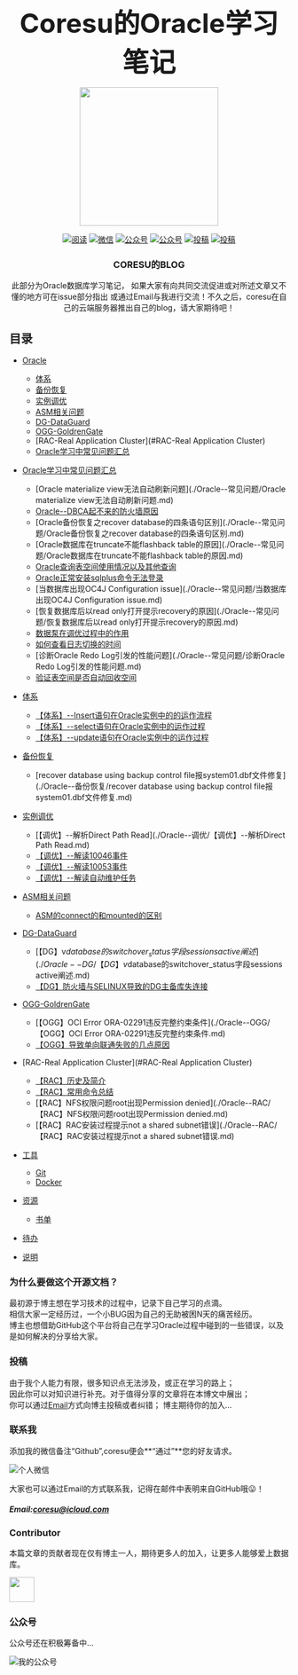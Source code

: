 <p align="center" style="font-weight:bold;"> <font size="30">Coresu的Oracle学习笔记</font></p>


<p align="center">
<a href="https://github.com/blackflagking/Notes-Oracle" target="_blank">
    <img src="https://thumbnail0.baidupcs.com/thumbnail/f2caf679995a2c4470b63ddf72a04083?fid=2977596842-250528-601656470218205&time=1572685200&rt=sh&sign=FDTAER-DCb740ccc5511e5e8fedcff06b081203-z0xnjgf1Dea%2BZd5BTCSX2VZ5SD4%3D&expires=8h&chkv=0&chkbd=0&chkpc=&dp-logid=7090963443295851244&dp-callid=0&size=c710_u400&quality=100&vuk=-&ft=video" width="250"/>
</a>
</p>

<p align="center">
  <a href="https://docs.oracle.com/en/database/oracle/oracle-database/19/cncpt/introduction-to-oracle-database.html#GUID-A42A6EF0-20F8-4F4B-AFF7-09C100AE581E"><img src="https://img.shields.io/badge/阅读-read-brightgreen.svg" alt="阅读"></a>
  <a href="#联系我"><img src="https://img.shields.io/badge/chat-微信-blue.svg" alt="微信"></a>
  <a href="#公众号"><img src="https://img.shields.io/badge/%E5%85%AC%E4%BC%97%E5%8F%B7-OracleGuide-lightgrey.svg" alt="公众号"></a>
  <a href="#公众号"><img src="https://img.shields.io/badge/PDF-Oracle面试突击-important.svg" alt="公众号"></a>
  <a href="#投稿"><img src="https://img.shields.io/badge/support-投稿-critical.svg" alt="投稿"></a>
  <a href="https://xiaozhuanlan.com/javainterview?rel=javaguide"><img src="https://img.shields.io/badge/Oracle-面试指南-important" alt="投稿"></a>
</p>

<h3 align="center">CORESU的BLOG</h3>


<p align="center">此部分为Oracle数据库学习笔记，  
如果大家有向共同交流促进或对所述文章又不懂的地方可在issue部分指出  
或通过Email与我进行交流！不久之后，coresu在自己的云端服务器推出自己的blog，请大家期待吧！</p>

## 目录

- [Oracle](#java)
    - [体系](#体系)
    - [备份恢复](#备份恢复)
    - [实例调优](#实例调优)
    - [ASM相关问题](#ASM相关问题)
    - [DG-DataGuard](#DG-DataGuard)
    - [OGG-GoldrenGate](#OGG-GoldrenGate)
    - [RAC-Real Application Cluster](#RAC-Real Application Cluster)
    - [Oracle学习中常见问题汇总](#java学习常见问题汇总)
    
- [Oracle学习中常见问题汇总](#java学习常见问题汇总)
    - [Oracle materialize view无法自动刷新问题](./Oracle--常见问题/Oracle materialize view无法自动刷新问题.md)
    - [Oracle--DBCA起不来的防火墙原因](./Oracle--常见问题/Oracle--DBCA起不来的防火墙原因.md)
    - [Oracle备份恢复之recover database的四条语句区别](./Oracle--常见问题/Oracle备份恢复之recover database的四条语句区别.md)
    - [Oracle数据库在truncate不能flashback table的原因](./Oracle--常见问题/Oracle数据库在truncate不能flashback table的原因.md)
    - [Oracle查询表空间使用情况以及其他查询](./Oracle--常见问题/Oracle查询表空间使用情况以及其他查询.md)
    - [Oracle正常安装sqlplus命令无法登录](./Oracle--常见问题/Oracle正常安装sqlplus命令无法登录.md)
    - [当数据库出现OC4J Configuration issue](./Oracle--常见问题/当数据库出现OC4J Configuration issue.md)
    - [恢复数据库后以read only打开提示recovery的原因](./Oracle--常见问题/恢复数据库后以read only打开提示recovery的原因.md)
    - [数据泵在调优过程中的作用](./Oracle--常见问题/数据泵在调优过程中的作用.md)
    - [如何查看日志切换的时间](./Oracle--常见问题/如何查看日志切换的时间.md)
    - [诊断Oracle Redo Log引发的性能问题](./Oracle--常见问题/诊断Oracle Redo Log引发的性能问题.md)
    - [验证表空间是否自动回收空间](./Oracle--常见问题/验证表空间是否自动回收空间.md)

- [体系](#体系)
    - [【体系】--Insert语句在Oracle实例中的的运作流程](./Oracle--体系/【体系】--Insert语句在Oracle实例中的的运作流程.md)
    - [【体系】--select语句在Oracle实例中的运作过程](./Oracle--体系/【体系】--select语句在Oracle实例中的运作过程.md)
    - [【体系】--update语句在Oracle实例中的运作过程](./Oracle--体系/【体系】--update语句在Oracle实例中的运作过程.md)

- [备份恢复](#备份恢复)
    - [recover database using backup control file报system01.dbf文件修复](./Oracle--备份恢复/recover database using backup control file报system01.dbf文件修复.md) 


- [实例调优](#实例调优)
    - [【调优】--解析Direct Path Read](./Oracle--调优/【调优】--解析Direct Path Read.md)
    - [【调优】--解读10046事件](./Oracle--调优/【【调优】--解读10046事件.md)
    - [【调优】--解读10053事件](./Oracle--调优/【调优】--解读10053事件.md)
    - [【调优】--解读自动维护任务](./Oracle--调优/【调优】--解读自动维护任务.md)


- [ASM相关问题](#ASM相关问题)  
    - [ASM的connect的和mounted的区别](./Oracle--ASM/ASM的connect的和mounted的区别.md)

- [DG-DataGuard](#DG-DataGuard)
    - [【DG】v$database的switchover_status字段sessions active阐述](./Oracle--DG/【DG】v$database的switchover_status字段sessions active阐述.md)
    - [【DG】防火墙与SELINUX导致的DG主备库失连接](./Oracle--DG/【DG】防火墙与SELINUX导致的DG主备库失连接.md)


 - [OGG-GoldrenGate](#OGG-GoldrenGate)
    - [【OGG】OCI Error ORA-02291违反完整约束条件](./Oracle--OGG/【OGG】OCI Error ORA-02291违反完整约束条件.md)
    - [【OGG】导致单向联通失败的几点原因](./Oracle--OGG/【【OGG】导致单向联通失败的几点原因.md)

 - [RAC-Real Application Cluster](#RAC-Real Application Cluster)
    - [【RAC】历史及简介](./Oracle--RAC/【RAC】历史及简介.md)
    - [【RAC】常用命令总结](./Oracle--RAC/【RAC】常用命令总结.md)
    - [【RAC】NFS权限问题root出现Permission denied](./Oracle--RAC/【RAC】NFS权限问题root出现Permission denied.md)
    - [【RAC】RAC安装过程提示not a shared subnet错误](./Oracle--RAC/【RAC】RAC安装过程提示not a shared subnet错误.md)





- [工具](#工具)
    - [Git](#git)
    - [Docker](#Docker)
- [资源](#资源)
    - [书单](#书单)
- [待办](#待办)
- [说明](#说明)

### 为什么要做这个开源文档？

最初源于博主想在学习技术的过程中，记录下自己学习的点滴。   
相信大家一定经历过，一个小BUG因为自己的无助被困N天的痛苦经历。  
博主也想借助GitHub这个平台将自己在学习Oracle过程中碰到的一些错误，以及是如何解决的分享给大家。

### 投稿

由于我个人能力有限，很多知识点无法涉及，或正在学习的路上；   
因此你可以对知识进行补充。对于值得分享的文章将在本博文中展出；  
你可以通过[Email](#email)方式向博主投稿或者纠错； 
博主期待你的加入...

### 联系我

添加我的微信备注“Github”,coresu便会**“通过”**您的好友请求。

![个人微信](https://thumbnail0.baidupcs.com/thumbnail/8a100bc9acacae939f438ac2431346b5?fid=2977596842-250528-815582455701815&time=1572688800&rt=sh&sign=FDTAER-DCb740ccc5511e5e8fedcff06b081203-uTPmitKSJE5X4%2BD39XDqzymEN3E%3D&expires=8h&chkv=0&chkbd=0&chkpc=&dp-logid=7091503216580004742&dp-callid=0&size=c710_u400&quality=100&vuk=-&ft=video)

大家也可以通过Email的方式联系我，记得在邮件中表明来自GitHub哦😛！  
##### Email:coresu@icloud.com


### Contributor

本篇文章的贡献者现在仅有博主一人，期待更多人的加入，让更多人能够爱上数据库。

<a href="https://github.com/blackflagking">
    <img src="https://thumbnail0.baidupcs.com/thumbnail/f2caf679995a2c4470b63ddf72a04083?fid=2977596842-250528-601656470218205&time=1572685200&rt=sh&sign=FDTAER-DCb740ccc5511e5e8fedcff06b081203-z0xnjgf1Dea%2BZd5BTCSX2VZ5SD4%3D&expires=8h&chkv=0&chkbd=0&chkpc=&dp-logid=7090963443295851244&dp-callid=0&size=c710_u400&quality=100&vuk=-&ft=video" width="45px"></a>

### 公众号

公众号还在积极筹备中...

![我的公众号]()
